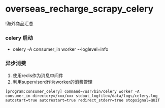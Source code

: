 # overseas_recharge_scrapy_celery

!海外商品汇总


### celery 启动

* celery -A consumer_in worker --loglevel=info

### 异步消费
1. 使用redis作为消息中间件
2. 利用supervisord作为worker的消费管理

`
[program:consumer_celery]
command=/usr/bin/celery worker -A consumer_in
directory=/xxx/xxx
stdout_logfile=/data/logs/celery.log
autostart=true
autorestart=true
redirect_stderr=true
stopsignal=QUIT
`
